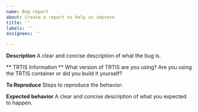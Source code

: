 ```yaml
---
name: Bug report
about: Create a report to help us improve
title: ''
labels: ''
assignees: ''

---
```


**Description**
A clear and concise description of what the bug is.

** TRTIS Information **
What version of TRTIS are you using?
Are you using the TRTIS container or did you build it yourself?

**To Reproduce**
Steps to reproduce the behavior:

**Expected behavior**
A clear and concise description of what you expected to happen.
